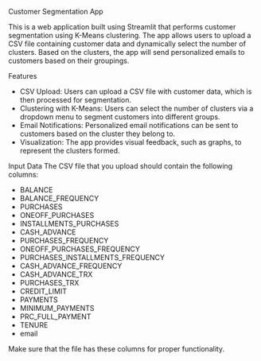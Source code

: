 Customer Segmentation App


This is a web application built using Streamlit that performs customer segmentation using K-Means clustering. The app allows users to upload a CSV file containing customer data and dynamically select the number of clusters. Based on the clusters, the app will send personalized emails to customers based on their groupings.

Features
 - CSV Upload: Users can upload a CSV file with customer data, which is then processed for segmentation.
 - Clustering with K-Means: Users can select the number of clusters via a dropdown menu to segment customers into different groups.
 - Email Notifications: Personalized email notifications can be sent to customers based on the cluster they belong to.
 - Visualization: The app provides visual feedback, such as graphs, to represent the clusters formed.

   
Input Data
The CSV file that you upload should contain the following columns:
 - BALANCE
 - BALANCE_FREQUENCY
 - PURCHASES
 - ONEOFF_PURCHASES
 - INSTALLMENTS_PURCHASES
 - CASH_ADVANCE
 - PURCHASES_FREQUENCY
 - ONEOFF_PURCHASES_FREQUENCY
 - PURCHASES_INSTALLMENTS_FREQUENCY
 - CASH_ADVANCE_FREQUENCY
 - CASH_ADVANCE_TRX
 - PURCHASES_TRX
 - CREDIT_LIMIT
 - PAYMENTS
 - MINIMUM_PAYMENTS
 - PRC_FULL_PAYMENT
 - TENURE
 - email

   
Make sure that the file has these columns for proper functionality.
